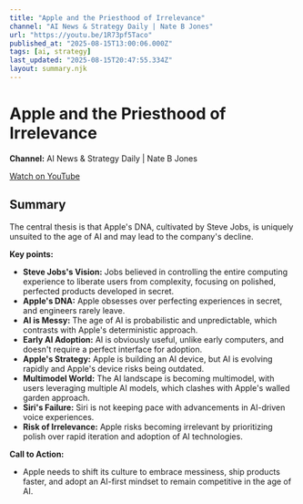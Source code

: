 ```yaml
---
title: "Apple and the Priesthood of Irrelevance"
channel: "AI News & Strategy Daily | Nate B Jones"
url: "https://youtu.be/1R73pf5Taco"
published_at: "2025-08-15T13:00:06.000Z"
tags: [ai, strategy]
last_updated: "2025-08-15T20:47:55.334Z"
layout: summary.njk
---
```


# Apple and the Priesthood of Irrelevance

**Channel:** AI News & Strategy Daily | Nate B Jones

[Watch on YouTube](https://youtu.be/1R73pf5Taco)

## Summary

The central thesis is that Apple's DNA, cultivated by Steve Jobs, is uniquely unsuited to the age of AI and may lead to the company's decline.

**Key points:**
*   **Steve Jobs's Vision:** Jobs believed in controlling the entire computing experience to liberate users from complexity, focusing on polished, perfected products developed in secret.
*   **Apple's DNA:** Apple obsesses over perfecting experiences in secret, and engineers rarely leave.
*   **AI is Messy:** The age of AI is probabilistic and unpredictable, which contrasts with Apple's deterministic approach.
*   **Early AI Adoption:** AI is obviously useful, unlike early computers, and doesn't require a perfect interface for adoption.
*   **Apple's Strategy:** Apple is building an AI device, but AI is evolving rapidly and Apple's device risks being outdated.
*   **Multimodel World:** The AI landscape is becoming multimodel, with users leveraging multiple AI models, which clashes with Apple's walled garden approach.
*   **Siri's Failure:** Siri is not keeping pace with advancements in AI-driven voice experiences.
*   **Risk of Irrelevance:** Apple risks becoming irrelevant by prioritizing polish over rapid iteration and adoption of AI technologies.

**Call to Action:**
*   Apple needs to shift its culture to embrace messiness, ship products faster, and adopt an AI-first mindset to remain competitive in the age of AI.
